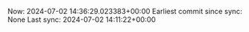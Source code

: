 Now: 2024-07-02 14:36:29.023383+00:00 Earliest commit since sync: None Last sync: 2024-07-02 14:11:22+00:00
